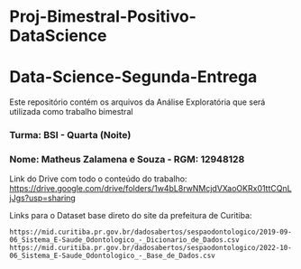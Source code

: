 # Proj-Bimestral-Positivo-DataScience

# Data-Science-Segunda-Entrega

Este repositório contém os arquivos da Análise Exploratória que será utilizada como trabalho bimestral
### Turma: BSI - Quarta (Noite)
### Nome: Matheus Zalamena e Souza - RGM: 12948128

Link do Drive com todo o conteúdo do trabalho: https://drive.google.com/drive/folders/1w4bL8rwNMcjdVXaoOKRx01ttCQnLjJgs?usp=sharing

Links para o Dataset base direto do site da prefeitura de Curitiba:
```
https://mid.curitiba.pr.gov.br/dadosabertos/sespaodontologico/2019-09-06_Sistema_E-Saude_Odontologico_-_Dicionario_de_Dados.csv
https://mid.curitiba.pr.gov.br/dadosabertos/sespaodontologico/2022-10-06_Sistema_E-Saude_Odontologico_-_Base_de_Dados.csv

```

